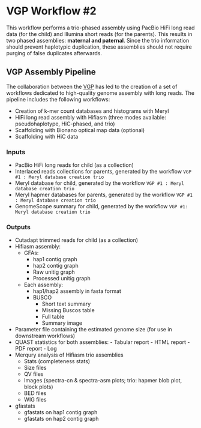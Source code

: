 # VGP Workflow #2

This workflow performs a trio-phased assembly using PacBio HiFi long read data (for the child) and Illumina short reads (for the parents). This results in two phased assemblies: **maternal and paternal**. Since the trio information should prevent haplotypic duplication, these assemblies should not require purging of false duplicates afterwards. 

## VGP Assembly Pipeline

The collaboration between the [VGP](https://vertebrategenomesproject.org/) has led to the creation of a set of workflows dedicated to high-quality genome assembly with long reads. The pipeline includes the following workflows:
-   Creation of k-mer count databases and histograms with Meryl
-   HiFi long read assembly with Hifiasm (three modes available: pseudohaplotype, HiC-phased, and trio)
-   Scaffolding with Bionano optical map data (optional)
-   Scaffolding with HiC data


### Inputs

-   PacBio HiFi long reads for child (as a collection)
-   Interlaced reads collections for parents, generated by the workflow `VGP #1 : Meryl database creation trio`
-   Meryl database for child, generated by the workflow `VGP #1 : Meryl database creation trio`
-   Meryl hapmer databases for parents, generated by the workflow `VGP #1 : Meryl database creation trio`
-   GenomeScope summary for child, generated by the workflow `VGP #1: Meryl database creation trio`

### Outputs

-   Cutadapt trimmed reads for child (as a collection)
-   Hifiasm assembly:
    -   GFAs:
        -   hap1 contig graph
        -   hap2 contig graph
        -   Raw unitig graph
        -   Processed unitig graph
    -   Each assembly:
        -   hap1/hap2 assembly in fasta format
        -   BUSCO 
            -   Short text summary
            -   Missing Buscos table
            -   Full table
            -   Summary image
-   Parameter file containing the estimated genome size (for use in downstream workflows)
-   QUAST statistics for both assemblies:
        -   Tabular report
        -   HTML report
        -   PDF report
        -   Log
-   Merqury analysis of Hifiasm trio assemblies
    -   Stats (completeness stats)
    -   Size files
    -   QV files
    -   Images (spectra-cn & spectra-asm plots; trio: hapmer blob plot, block plots)
    -   BED files
    -   WIG files
-   gfastats
    -   gfastats on hap1 contig graph
    -   gfastats on hap2 contig graph
